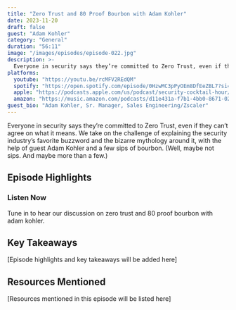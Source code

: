 ```yaml
---
title: "Zero Trust and 80 Proof Bourbon with Adam Kohler"
date: 2023-11-20
draft: false
guest: "Adam Kohler"
category: "General"
duration: "56:11"
image: "/images/episodes/episode-022.jpg"
description: >-
  Everyone in security says they’re committed to Zero Trust, even if they can’t agree on what it means. We take on the challenge of explaining the security industry’s favorite buzzword and the bizarre mythology around it, with the help of guest Adam Kohler and a few sips of bourbon. (Well, maybe not sips. And maybe more than a few.)
platforms:
  youtube: "https://youtu.be/rcMFV2REdQM"
  spotify: "https://open.spotify.com/episode/0HzwMC3pPyOEm8DfEeZBL7?si=4cdcea50f246406b"
  apple: "https://podcasts.apple.com/us/podcast/security-cocktail-hour/id1679376200?i=1000635437490"
  amazon: "https://music.amazon.com/podcasts/d11e431a-f7b1-4bb0-8671-024afce9ade6/security-cocktail-hour"
guest_bio: "Adam Kohler, Sr. Manager, Sales Engineering/Zscaler"
---
```


Everyone in security says they’re committed to Zero Trust, even if they can’t agree on what it means. We take on the challenge of explaining the security industry’s favorite buzzword and the bizarre mythology around it, with the help of guest Adam Kohler and a few sips of bourbon. (Well, maybe not sips. And maybe more than a few.)

## Episode Highlights

### Listen Now

Tune in to hear our discussion on zero trust and 80 proof bourbon with adam kohler.

## Key Takeaways

[Episode highlights and key takeaways will be added here]

## Resources Mentioned

[Resources mentioned in this episode will be listed here]




